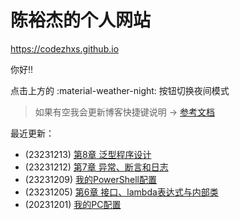 # 陈裕杰的个人网站

<https://codezhxs.github.io>

你好!!

点击上方的 :material-weather-night: 按钮切换夜间模式

> 如果有空我会更新博客快捷键说明 -> [参考文档](https://squidfunk.github.io/mkdocs-material/setup/setting-up-navigation/#keyboard-shortcuts-mkdocsyml)

最近更新：

- (23231213) [第8章 泛型程序设计](./dev/java/CoreJava/ch08.md)
- (23231212) [第7章 异常、断言和日志](./dev/java/CoreJava/ch07.md)
- (23231209) [我的PowerShell配置](./dev/my_powershell.md)
- (23231205) [第6章 接口、lambda表达式与内部类](./dev/java/CoreJava/ch06.md)
- (20231201) [我的PC配置](./others/pc.md)



